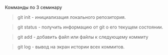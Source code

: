Комманды по 3 семинару

> git init - инициализация локального репозитория.

> git status -  получить информацию от git о его текущем состоянии.  

> git add - добавить файл или файлы к следующему коммиту

> git log - вывод на экран истории всех коммитов.
